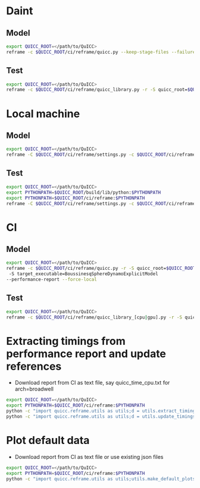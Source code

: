 # Daint
## Model
```sh
export QUICC_ROOT=</path/to/QuICC>
reframe -c $QUICC_ROOT/ci/reframe/quicc.py --keep-stage-files --failure-stats --performance-report --system daint:mc -r -p PrgEnv-gnu -S use_tool=none -S quicc_root=$QUICC_ROOT
```
## Test
```sh
export QUICC_ROOT=</path/to/QuICC>
reframe -c $QUICC_ROOT/ci/reframe/quicc_library.py -r -S quicc_root=$QUICC_ROOT --keep-stage-files --performance-report --force-local
```

# Local machine
## Model
```sh
export QUICC_ROOT=</path/to/QuICC>
reframe -C $QUICC_ROOT/ci/reframe/settings.py -c $QUICC_ROOT/ci/reframe/quicc.py -r -v -S quicc_root=$QUICC_ROOT --performance-report
```
## Test
```sh
export QUICC_ROOT=</path/to/QuICC>
export PYTHONPATH=$QUICC_ROOT/build/lib/python:$PYTHONPATH
export PYTHONPATH=$QUICC_ROOT/ci/reframe:$PYTHONPATH
reframe -C $QUICC_ROOT/ci/reframe/settings.py -c $QUICC_ROOT/ci/reframe/quicc_library_[cpu|gpu].py -r -S quicc_root=$QUICC_ROOT --performance-report --force-local --exec-policy=serial
```

# CI
## Model
```sh
export QUICC_ROOT=</path/to/QuICC>
reframe -c $QUICC_ROOT/ci/reframe/quicc.py -r -S quicc_root=$QUICC_ROOT
 -S target_executable=BoussinesqSphereDynamoExplicitModel
--performance-report --force-local
```
## Test
```sh
export QUICC_ROOT=</path/to/QuICC>
reframe -c $QUICC_ROOT/ci/reframe/quicc_library_[cpu|gpu].py -r -S quicc_root=$QUICC_ROOT --performance-report --force-local --exec-policy=serial
```

# Extracting timings from performance report and update references
- Download report from CI as text file, say quicc_time_cpu.txt for arch=broadwell
```sh
export QUICC_ROOT=</path/to/QuICC>
export PYTHONPATH=$QUICC_ROOT/ci/reframe:$PYTHONPATH
python -c "import quicc.reframe.utils as utils;d = utils.extract_timings('quicc_time_cpu.txt', 'broadwell');utils.write_timings('new_daint_mc_cpu.json', d)"
python -c "import quicc.reframe.utils as utils;d = utils.update_timings('new_daint_mc_cpu.json', 'daint_mc_cpu.json')"
```

# Plot default data
- Download report from CI as text file or use existing json files
```sh
export QUICC_ROOT=</path/to/QuICC>
export PYTHONPATH=$QUICC_ROOT/ci/reframe:$PYTHONPATH
python -c "import quicc.reframe.utils as utils;utils.make_default_plots(file_cpu = 'quicc_time_cpu.txt', file_gpu = 'quicc_time_gpu', save = False);"
```
